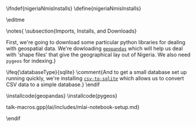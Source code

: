 \ifndef{nigeriaNmisInstalls}
\define{nigeriaNmisInstalls}

\editme

\notes{
\subsection{Imports, Installs, and Downloads}

First, we're going to download some particular python libraries for dealing with geospatial data. We're dowloading [```geopandas```](https://geopandas.org) which will help us deal with 'shape files' that give the geographical lay out of Nigeria. We also need ```pygeos``` for indexing.}

\ifeq{\databaseType}{sqlite}
\comment{And  to get a small database set up running quickly, we're installing [```csv-to-sqlite```](https://pypi.org/project/csv-to-sqlite/) which allows us to convert CSV data to a simple database.}
\endif

\installcode{geopandas}
\installcode{pygeos}

talk-macros.gpp}lai/includes/mlai-notebook-setup.md}


\endif

